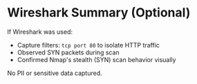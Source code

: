 # Wireshark Summary (Optional)

If Wireshark was used:
- Capture filters: `tcp port 80` to isolate HTTP traffic
- Observed SYN packets during scan
- Confirmed Nmap's stealth (SYN) scan behavior visually

No PII or sensitive data captured.
